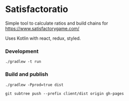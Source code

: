 # Satisfactoratio

Simple tool to calculate ratios and build chains for https://www.satisfactorygame.com/

Uses Kotlin with react, redux, styled.

### Development

`./gradlew -t run`

### Build and publish

`./gradlew -Pprod=true dist`

`git subtree push --prefix client/dist origin gh-pages`